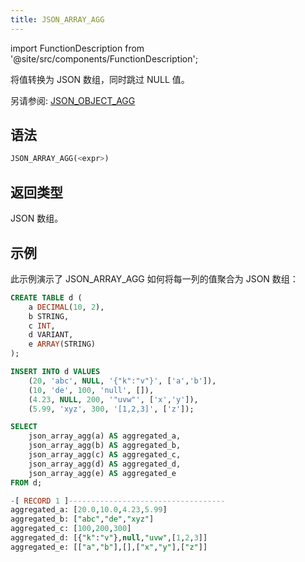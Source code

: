 ```yaml
---
title: JSON_ARRAY_AGG
---
```


import FunctionDescription from '@site/src/components/FunctionDescription';

<FunctionDescription description="引入或更新: v1.2.595"/>

将值转换为 JSON 数组，同时跳过 NULL 值。

另请参阅: [JSON_OBJECT_AGG](aggregate-json-object-agg.md)

## 语法

```sql
JSON_ARRAY_AGG(<expr>)
```

## 返回类型

JSON 数组。

## 示例

此示例演示了 JSON_ARRAY_AGG 如何将每一列的值聚合为 JSON 数组：

```sql
CREATE TABLE d (
    a DECIMAL(10, 2), 
    b STRING, 
    c INT, 
    d VARIANT, 
    e ARRAY(STRING)
);

INSERT INTO d VALUES
    (20, 'abc', NULL, '{"k":"v"}', ['a','b']),
    (10, 'de', 100, 'null', []),
    (4.23, NULL, 200, '"uvw"', ['x','y']),
    (5.99, 'xyz', 300, '[1,2,3]', ['z']);

SELECT 
    json_array_agg(a) AS aggregated_a, 
    json_array_agg(b) AS aggregated_b, 
    json_array_agg(c) AS aggregated_c, 
    json_array_agg(d) AS aggregated_d, 
    json_array_agg(e) AS aggregated_e
FROM d;

-[ RECORD 1 ]-----------------------------------
aggregated_a: [20.0,10.0,4.23,5.99]
aggregated_b: ["abc","de","xyz"]
aggregated_c: [100,200,300]
aggregated_d: [{"k":"v"},null,"uvw",[1,2,3]]
aggregated_e: [["a","b"],[],["x","y"],["z"]]
```